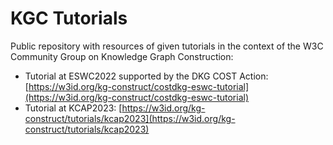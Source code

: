 # KGC Tutorials
Public repository with resources of given tutorials in the context of the W3C Community Group on Knowledge Graph Construction:

- Tutorial at ESWC2022 supported by the DKG COST Action: [https://w3id.org/kg-construct/costdkg-eswc-tutorial](https://w3id.org/kg-construct/costdkg-eswc-tutorial)
- Tutorial at KCAP2023: [https://w3id.org/kg-construct/tutorials/kcap2023](https://w3id.org/kg-construct/tutorials/kcap2023)

